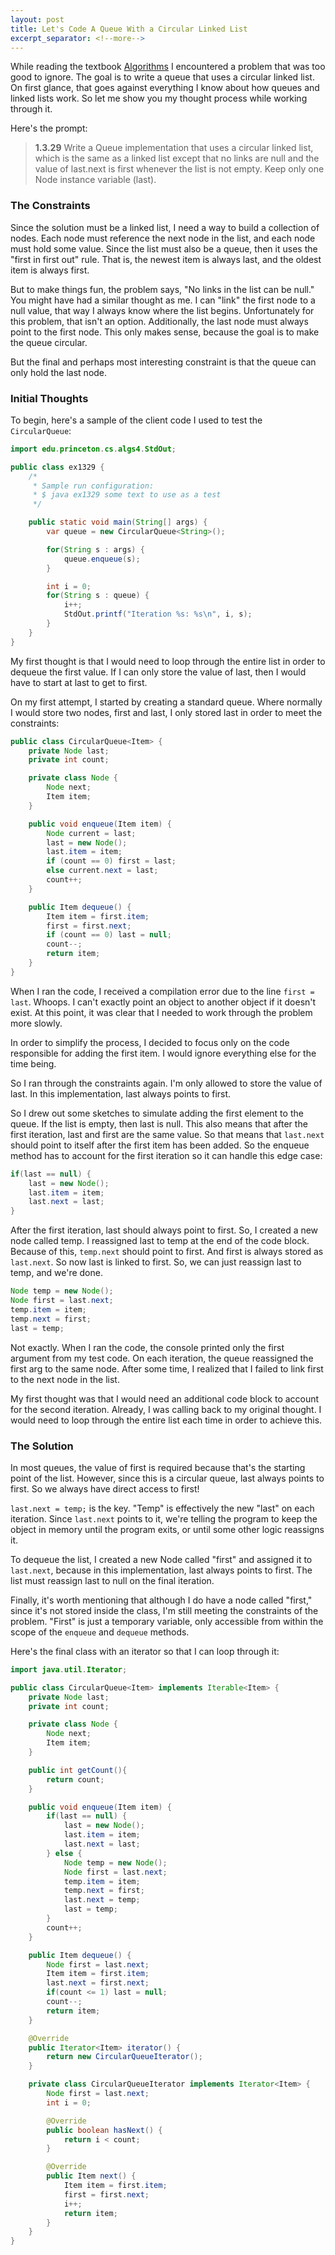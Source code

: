 ```yaml
---
layout: post
title: Let's Code A Queue With a Circular Linked List
excerpt_separator: <!--more-->
---
```


While reading the textbook [Algorithms](https://algs4.cs.princeton.edu/home/) I encountered a problem that was too good to ignore. The goal is to write a queue that uses a circular linked list.<!--more--> On first glance, that goes against everything I know about how queues and linked lists work. So let me show you my thought process while working through it.

Here's the prompt:

> **1.3.29** Write a Queue implementation that uses a circular linked list, which is the same as a linked list except that no links are null and the value of last.next is first whenever the list is not empty. Keep only one Node instance variable (last).

### The Constraints

Since the solution must be a linked list, I need a way to build a collection of nodes. Each node must reference the next node in the list, and each node must hold some value. Since the list must also be a queue, then it uses the "first in first out" rule. That is, the newest item is always last, and the oldest item is always first. 

But to make things fun, the problem says, "No links in the list can be null." You might have had a similar thought as me. I can "link" the first node to a null value, that way I always know where the list begins. Unfortunately for this problem, that isn't an option. Additionally, the last node must always point to the first node. This only makes sense, because the goal is to make the queue circular. 

But the final and perhaps most interesting constraint is that the queue can only hold the last node. 

### Initial Thoughts

To begin, here's a sample of the client code I used to test the `CircularQueue`:

```java
import edu.princeton.cs.algs4.StdOut;

public class ex1329 {
    /* 
     * Sample run configuration:
     * $ java ex1329 some text to use as a test
     */

    public static void main(String[] args) {
        var queue = new CircularQueue<String>();

        for(String s : args) {
            queue.enqueue(s);
        }

        int i = 0;
        for(String s : queue) {
            i++;
            StdOut.printf("Iteration %s: %s\n", i, s);
        }
    }
}
```

My first thought is that I would need to loop through the entire list in order to dequeue the first value. If I can only store the value of last, then I would have to start at last to get to first.

On my first attempt, I started by creating a standard queue. Where normally I would store two nodes, first and last, I only stored last in order to meet the constraints: 

```java
public class CircularQueue<Item> {
    private Node last;
    private int count;

    private class Node {
        Node next;
        Item item;
    }

    public void enqueue(Item item) {
        Node current = last;
        last = new Node();
        last.item = item;
        if (count == 0) first = last;
        else current.next = last;
        count++;
    }

    public Item dequeue() {
        Item item = first.item;
        first = first.next;
        if (count == 0) last = null;
        count--;
        return item;
    }
}
```

When I ran the code, I received a compilation error due to the line `first = last`. Whoops. I can't exactly point an object to another object if it doesn't exist. At this point, it was clear that I needed to work through the problem more slowly.

In order to simplify the process, I decided to focus only on the code responsible for adding the first item. I would ignore everything else for the time being. 

So I ran through the constraints again. I'm only allowed to store the value of last. In this implementation, last always points to first. 

So I drew out some sketches to simulate adding the first element to the queue. If the list is empty, then last is null. This also means that after the first iteration, last and first are the same value. So that means that `last.next` should point to itself after the first item has been added. So the enqueue method has to account for the first iteration so it can handle this edge case:

```java
if(last == null) {
    last = new Node();
    last.item = item;
    last.next = last;
}
```

After the first iteration, last should always point to first. So, I created a new node called temp. I reassigned last to temp at the end of the code block. Because of this, `temp.next` should point to first. And first is always stored as `last.next`. So now last is linked to first. So, we can just reassign last to temp, and we're done.

```java
Node temp = new Node();
Node first = last.next;
temp.item = item;
temp.next = first;
last = temp;
```

Not exactly. When I ran the code, the console printed only the first argument from my test code. On each iteration, the queue reassigned the first arg to the same node. After some time, I realized that I failed to link first to the next node in the list. 

My first thought was that I would need an additional code block to account for the second iteration. Already, I was calling back to my original thought. I would need to loop through the entire list each time in order to achieve this.

### The Solution

In most queues, the value of first is required because that's the starting point of the list. However, since this is a circular queue, last always points to first. So we always have direct access to first!

`last.next = temp;` is the key. "Temp" is effectively the new "last" on each iteration. Since `last.next` points to it, we're telling the program to keep the object in memory until the program exits, or until some other logic reassigns it.

To dequeue the list, I created a new Node called "first" and assigned it to `last.next`, because in this implementation, last always points to first. The list must reassign last to null on the final iteration.

Finally, it's worth mentioning that although I do have a node called "first," since it's not stored inside the class, I'm still meeting the constraints of the problem. "First" is just a temporary variable, only accessible from within the scope of the `enqueue` and `dequeue` methods. 

Here's the final class with an iterator so that I can loop through it:

```java
import java.util.Iterator;

public class CircularQueue<Item> implements Iterable<Item> {
    private Node last;
    private int count;

    private class Node {
        Node next;
        Item item;
    }

    public int getCount(){
        return count;
    }

    public void enqueue(Item item) {
        if(last == null) {
            last = new Node();
            last.item = item;
            last.next = last;
        } else {
            Node temp = new Node();
            Node first = last.next;
            temp.item = item;
            temp.next = first;
            last.next = temp;
            last = temp;
        }
        count++;
    }

    public Item dequeue() {
        Node first = last.next;
        Item item = first.item;
        last.next = first.next;
        if(count <= 1) last = null;
        count--;
        return item;
    }

    @Override
    public Iterator<Item> iterator() {
        return new CircularQueueIterator();
    }

    private class CircularQueueIterator implements Iterator<Item> {
        Node first = last.next;
        int i = 0;

        @Override
        public boolean hasNext() {
            return i < count;
        }

        @Override
        public Item next() {
            Item item = first.item;
            first = first.next;
            i++;
            return item;
        }
    }
}
```
